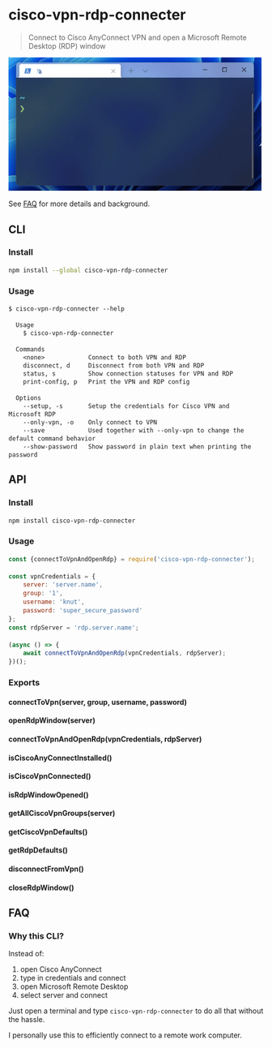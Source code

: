 # cisco-vpn-rdp-connecter

> Connect to Cisco AnyConnect VPN and open a Microsoft Remote Desktop (RDP) window

<img src="media/demo.gif" width="500">

See [FAQ](#faq) for more details and background.

## CLI

### Install

```sh
npm install --global cisco-vpn-rdp-connecter
```

### Usage

```
$ cisco-vpn-rdp-connecter --help

  Usage
    $ cisco-vpn-rdp-connecter

  Commands
    <none>            Connect to both VPN and RDP
    disconnect, d     Disconnect from both VPN and RDP
    status, s         Show connection statuses for VPN and RDP
    print-config, p   Print the VPN and RDP config

  Options
    --setup, -s       Setup the credentials for Cisco VPN and Microsoft RDP
    --only-vpn, -o    Only connect to VPN
    --save            Used together with --only-vpn to change the default command behavior
    --show-password   Show password in plain text when printing the password
```

## API

### Install

```sh
npm install cisco-vpn-rdp-connecter
```

### Usage

```js
const {connectToVpnAndOpenRdp} = require('cisco-vpn-rdp-connecter');

const vpnCredentials = {
    server: 'server.name',
    group: '1',
    username: 'knut',
    password: 'super_secure_password'
};
const rdpServer = 'rdp.server.name';

(async () => {
    await connectToVpnAndOpenRdp(vpnCredentials, rdpServer);
})();
```

### Exports

#### connectToVpn(server, group, username, password)

#### openRdpWindow(server)

#### connectToVpnAndOpenRdp(vpnCredentials, rdpServer)

#### isCiscoAnyConnectInstalled()

#### isCiscoVpnConnected()

#### isRdpWindowOpened()

#### getAllCiscoVpnGroups(server)

#### getCiscoVpnDefaults()

#### getRdpDefaults()

#### disconnectFromVpn()

#### closeRdpWindow()

## FAQ

### Why this CLI?

Instead of:

1. open Cisco AnyConnect
2. type in credentials and connect
3. open Microsoft Remote Desktop
4. select server and connect

Just open a terminal and type `cisco-vpn-rdp-connecter` to do all that without the hassle.

I personally use this to efficiently connect to a remote work computer.
